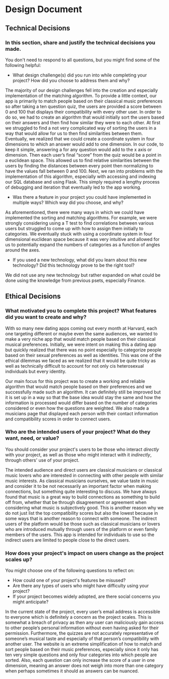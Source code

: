 # Design Document

## Technical Decisions
### In this section, share and justify the technical decisions you made.
You don't need to respond to all questions, but you might find some of the following helpful:
* What design challenge(s) did you run into while completing your project? How did you choose to address them and why?

The majority of our design challenges fell into the creation and especially implementation of the matching algorithm. To provide a little context, our app is primarily to match people based on their classical music preferences so after taking a ten question quiz, the users are provided a score between 0 and 100 that displays their compatibility with every other user. In order to do so, we had to create an algorithm that would initially sort the users based on their answers and then find how similar they were to each other. At first we struggled to find a not very complicated way of sorting the users in a way that would allow for us to then find similarities between them. Eventually, we realized that we could create a coordinate system in four dimensions to which an answer would add to one dimension. In our code, to keep it simple, answering a for any question would add to the x axis or dimension. Then each user’s final “score” from the quiz would be a point in a euclidean space. This allowed us to find relative similarities between the users by finding the distances between every point then normalizing to have the values fall between 0 and 100. Next, we ran into problems with the implementation of this algorithm, especially with accessing and indexing our SQL database and using Flask. This simply required a lengthy process of debugging and iteration that eventually led to the app working. 

* Was there a feature in your project you could have implemented in multiple ways? Which way did you choose, and why?

As aforementioned, there were many ways in which we could have implemented the sorting and matching algorithms. For example, we were strongly considering using a T test to find correlations between various users but struggled to come up with how to assign them initially to categories. We eventually stuck with using a coordinate system in four dimensional euclidean space because it was very intuitive and allowed for us to potentially expand the numbers of categories as a function of angles around the axes. 

* If you used a new technology, what did you learn about this new technology? Did this technology prove to be the right tool?

We did not use any new technology but rather expanded on what could be done using the knowledge from previous psets, especially Finance. 

## Ethical Decisions
### What motivated you to complete this project? What features did you want to create and why?

With so many new dating apps coming out every month at Harvard, each one targeting different or maybe even the same audiences, we wanted to make a very niche app that would match people based on their classical musical preferences. Initially, we were intent on making this a dating app but quickly realized that there was no point especially to categorize people based on their sexual preferences as well as identities. This was one of the ethical dilemmas we faced as we realized that it would be quite tricky as well as technically difficult to account for not only cis heterosexual individuals but every identity. 

Our main focus for this project was to create a working and reliable algorithm that would match people based on their preferences and we successfully made such an algorithm. It can definitely still be improved but it is set up in a way so that the base idea would stay the same and how the information is processed would differ based on the number of categories considered or even how the questions are weighted. We also made a musicians page that displayed each person with their contact information and compatibility scores in order to connect users.

### Who are the intended users of your project? What do they want, need, or value?
You should consider your project's users to be those who interact _directly_ with your project, as well as those who might interact with it _indirectly_, through others' use of your project.

The intended audience and direct users are classical musicians or classical music lovers who are interested in connecting with other people with similar music interests. As classical musicians ourselves, we value taste in music and consider it to be not necessarily an important factor when making connections, but something quite interesting to discuss. We have always found that music is a great way to build connections as something to build off from, whether that be through disagreement or agreement when considering what music is subjectively good. This is another reason why we do not just list the top compatibility scores but also the lowest because in some ways that is another reason to connect with someone. The indirect users of the platform would be those such as classical musicians or lovers who are introduced mutually through users of the platform or even family members of the users. This app is intended for individuals to use so the indirect users are limited to people close to the direct users. 

### How does your project's impact on users change as the project scales up? 
You might choose one of the following questions to reflect on:
* How could one of your project's features be misused?
* Are there any types of users who might have difficulty using your project?
* If your project becomes widely adopted, are there social concerns you might anticipate?

In the current state of the project, every user’s email address is accessible to everyone which is definitely a concern as the project scales. This is somewhat a breach of privacy as then any user can maliciously gain access to other people’s personal information without even having asked for their permission. Furthermore, the quizzes are not accurately representative of someone’s musical taste and especially of that person’s compatibility with another user. The website is an extreme simplification of how to match and sort people based on their music preferences, especially since it only has ten very simple questions and only four categories into which people are sorted. Also, each question can only increase the score of a user in one dimension, meaning an answer does not weigh into more than one category when perhaps sometimes it should as answers can be nuanced. 
